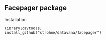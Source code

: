
 ## Facepager package

Installation:

```
library(devtools)
install_github("strohne/datavana/facepager")
```

